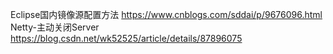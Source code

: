 Eclipse国内镜像源配置方法
https://www.cnblogs.com/sddai/p/9676096.html
Netty-主动关闭Server
https://blog.csdn.net/wk52525/article/details/87896075
